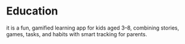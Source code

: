 # Education
it is a fun, gamified learning app for kids aged 3–8, combining stories, games, tasks, and habits with smart tracking for parents.

